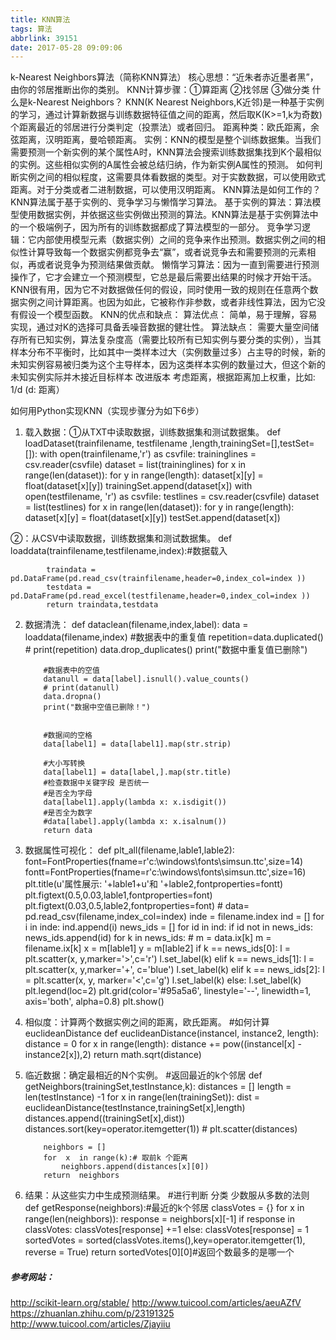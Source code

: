 ```yaml
---
title: KNN算法
tags: 算法
abbrlink: 39151
date: 2017-05-28 09:09:06
---
```

k-Nearest Neighbors算法（简称KNN算法）
核心思想：“近朱者赤近墨者黑”，
由你的邻居推断出你的类别。
KNN计算步骤：①算距离 ②找邻居 ③做分类
什么是k-Nearest Neighbors？
   KNN(K Nearest Neighbors,K近邻)是一种基于实例的学习，通过计算新数据与训练数据特征值之间的距离，然后取K(K>=1,k为奇数)个距离最近的邻居进行分类判定（投票法）或者回归。
距离种类：欧氏距离，余弦距离，汉明距离，曼哈顿距离。
实例：KNN的模型是整个训练数据集。当我们需要预测一个新实例的某个属性A时，KNN算法会搜索训练数据集找到K个最相似的实例。这些相似实例的A属性会被总结归纳，作为新实例A属性的预测。
如何判断实例之间的相似程度，这需要具体看数据的类型。对于实数数据，可以使用欧式距离。对于分类或者二进制数据，可以使用汉明距离。
KNN算法是如何工作的？
KNN算法属于基于实例的、竞争学习与懒惰学习算法。
基于实例的算法：算法模型使用数据实例，并依据这些实例做出预测的算法。KNN算法是基于实例算法中的一个极端例子，因为所有的训练数据都成了算法模型的一部分。
竞争学习逻辑：它内部使用模型元素（数据实例）之间的竞争来作出预测。数据实例之间的相似性计算导致每一个数据实例都竞争去“赢”，或者说竞争去和需要预测的元素相似，再或者说竞争为预测结果做贡献。
懒惰学习算法：因为一直到需要进行预测操作了，它才会建立一个预测模型，它总是最后需要出结果的时候才开始干活。
KNN很有用，因为它不对数据做任何的假设，同时使用一致的规则在任意两个数据实例之间计算距离。也因为如此，它被称作非参数，或者非线性算法，因为它没有假设一个模型函数。
KNN的优点和缺点：
    算法优点：
          简单，易于理解，容易实现，通过对K的选择可具备丢噪音数据的健壮性。
     算法缺点：
          需要大量空间储存所有已知实例，算法复杂度高（需要比较所有已知实例与要分类的实例），当其样本分布不平衡时，比如其中一类样本过大（实例数量过多）占主导的时候，新的未知实例容易被归类为这个主导样本，因为这类样本实例的数量过大，但这个新的未知实例实际并木接近目标样本
 	改进版本
      考虑距离，根据距离加上权重，比如: 1/d (d: 距离）


如何用Python实现KNN（实现步骤分为如下6步）
1.	载入数据：①从TXT中读取数据，训练数据集和测试数据集。
		def loadDataset(trainfilename, testfilename ,length,trainingSet=[],testSet=[]):
			with open(trainfilename,'r') as csvfile:
				traininglines = csv.reader(csvfile)
				dataset = list(traininglines)
				for x in range(len(dataset)):
					for y in range(length):
						dataset[x][y] = float(dataset[x][y])
					trainingSet.append(dataset[x])
			with open(testfilename, 'r') as csvfile:
				testlines = csv.reader(csvfile)
				dataset = list(testlines)
				for x in range(len(dataset)):
					for y in range(length):
						dataset[x][y] = float(dataset[x][y])
					testSet.append(dataset[x])

②：从CSV中读取数据，训练数据集和测试数据集。
		def loaddata(trainfilename,testfilename,index):#数据载入

			traindata = pd.DataFrame(pd.read_csv(trainfilename,header=0,index_col=index ))
			testdata = pd.DataFrame(pd.read_excel(testfilename,header=0,index_col=index ))
			return traindata,testdata


2.	数据清洗：
		def dataclean(filename,index,label):
			data = loaddata(filename,index)
			#数据表中的重复值
			repetition=data.duplicated()
			# print(repetition)
			data.drop_duplicates()
			print("数据中重复值已删除")

			#数据表中的空值
			datanull = data[label].isnull().value_counts()
			# print(datanull)
			data.dropna()
			print("数据中空值已删除！")


			#数据间的空格
			data[label1] = data[label1].map(str.strip)

			#大小写转换
			data[label1] = data[label,].map(str.title)
			#检查数据中关键字段 是否统一
			#是否全为字母
			data[label1].apply(lambda x: x.isdigit())
			#是否全为数字
			#data[label].apply(lambda x: x.isalnum())
			return data

3.	数据属性可视化：
		def plt_all(filename,lable1,lable2):
			font=FontProperties(fname=r'c:\windows\fonts\simsun.ttc',size=14)
			fontt=FontProperties(fname=r'c:\windows\fonts\simsun.ttc',size=16)
			plt.title(u'属性展示: '+lable1+u'和 '+lable2,fontproperties=fontt)
			plt.figtext(0.5,0.03,lable1,fontproperties=font)
			plt.figtext(0.03,0.5,lable2,fontproperties=font)
			# data= pd.read_csv(filename,index_col=index)
			inde = filename.index
			ind = []
			for i in inde:
				ind.append(i)
			news_ids = []
			for id in ind:
				if id not in news_ids:
					news_ids.append(id)
			for k in news_ids:
				# m = data.ix[k]
				m = filename.ix[k]
				x = m[lable1]
				y =  m[lable2]
				if k == news_ids[0]:
					l = plt.scatter(x, y,marker='>',c='r')
					l.set_label(k)
				elif  k == news_ids[1]:
					l = plt.scatter(x, y,marker='+', c='blue')
					l.set_label(k)
				elif k == news_ids[2]:
					l = plt.scatter(x, y, marker='<',c='g')
					l.set_label(k)
				else:
					l.set_label(k)
			plt.legend(loc=2)
			plt.grid(color='#95a5a6', linestyle='--', linewidth=1, axis='both', alpha=0.8)
			plt.show()

4.	相似度：计算两个数据实例之间的距离，欧氏距离。
		#如何计算euclideanDistance
		def euclideanDistance(instancel, instance2, length):
			distance = 0
			for x in range(length):
				distance += pow((instancel[x] - instance2[x]),2)
			return math.sqrt(distance)
5.	临近数据：确定最相近的N个实例。
		#返回最近的k个邻居
		def getNeighbors(trainingSet,testInstance,k):
			distances = []
			length = len(testInstance) -1
			for x  in  range(len(trainingSet)):
				dist = euclideanDistance(testInstance,trainingSet[x],length)
				distances.append((trainingSet[x],dist))
			distances.sort(key=operator.itemgetter(1))
			# plt.scatter(distances)

			neighbors = []
			for  x  in range(k):# 取前k 个距离
				neighbors.append(distances[x][0])
			return  neighbors
6.	结果：从这些实力中生成预测结果。
		#进行判断  分类  少数服从多数的法则
		def getResponse(neighbors):#最近的k个邻居
			classVotes = {}
			for x in range(len(neighbors)):
				response = neighbors[x][-1]
				if response in classVotes:
					classVotes[response] +=1
				else:
					classVotes[response] = 1
			sortedVotes = sorted(classVotes.items(),key=operator.itemgetter(1), reverse = True)
			return sortedVotes[0][0]#返回个数最多的是哪一个

##### 参考网站：
http://scikit-learn.org/stable/
http://www.tuicool.com/articles/aeuAZfV
https://zhuanlan.zhihu.com/p/23191325
http://www.tuicool.com/articles/Zjayiiu

